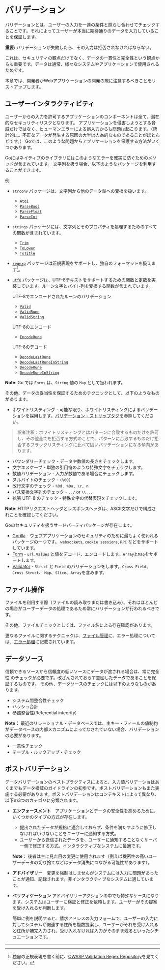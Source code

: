 バリデーション
==========

バリデーションとは、ユーザーの入力を一連の条件と照らし合わせてチェックすることです。それによってユーザーが本当に期待通りのデータを入力していることを保証します。

**重要:** バリデーションが失敗したら、その入力は拒否されなければならない。

これは、セキュリティの観点だけでなく、データの一貫性と完全性という観点からも重要です。データは通常、様々なシステムやアプリケーションで使用されるためです。


本章では、開発者がWebアプリケーションの開発の際に注意するべきことをリストアップします。

## ユーザーインタラクティビティ

ユーザーからの入力を許可するアプリケーションのコンポーネントは全て、潜在的なセキュリティリスクとなります。
アプリケーションを侵害しようとする脅威だけではなく、ヒューマンエラーによる誤入力からも問題は起こります。（統計的に。不正なデータが発生する原因の大半は人為的なものであることがほとんどです。）
Goでは、このような問題からアプリケーションを保護する方法がいくつかあります。

Goにはネイティブのライブラリにはこのようなエラーを確実に防ぐためのメソッドが含まれています。
文字列を扱う場合、以下のようなパッケージを利用することができます。

例

* `strconv` パッケージは、文字列から他のデータ型への変換を扱います。
    * [`Atoi`](https://golang.org/pkg/strconv/#Atoi)
    * [`ParseBool`](https://golang.org/pkg/strconv/#ParseBool)
    * [`ParseFloat`](https://golang.org/pkg/strconv/#ParseFloat)
    * [`ParseInt`](https://golang.org/pkg/strconv/#ParseInt)
* `strings` パッケージには、文字列とそのプロパティを処理するためのすべての関数が含まれています。
    * [`Trim`](https://golang.org/pkg/strings/#Trim)
    * [`ToLower`](https://golang.org/pkg/strings/#ToLower)
    * [`ToTitle`](https://golang.org/pkg/strings/#ToTitle)
* [`regexp`][4] パッケージは正規表現をサポートし、独自のフォーマットを扱えます[^1]。
* [`utf8`][9] パッケージは、UTF-8テキストをサポートするための関数と定数を実装しています。ルーン文字とバイト列を変換する関数が含まれています。

  UTF-8でエンコードされたルーンのバリデーション
    * [`Valid`](https://golang.org/pkg/unicode/utf8/#Valid)
    * [`ValidRune`](https://golang.org/pkg/unicode/utf8/#ValidRune)
    * [`ValidString`](https://golang.org/pkg/unicode/utf8/#ValidString)

  UTF-8のエンコード
    * [`EncodeRune`](https://golang.org/pkg/unicode/utf8/#EncodeRune)

  UTF-8のデコード
    * [`DecodeLastRune`](https://golang.org/pkg/unicode/utf8/#DecodeLastRune)
    * [`DecodeLastRuneInString`](https://golang.org/pkg/unicode/utf8/#DecodeLastRuneInString)
    * [`DecodeRune`](https://golang.org/pkg/unicode/utf8/#DecodeLastRune)
    * [`DecodeRuneInString`](https://golang.org/pkg/unicode/utf8/#DecodeRuneInString)

**Note**: Go では `Forms` は、`String` 値の `Map` として扱われます。

その他、データの妥当性を保証するためのテクニックとして、以下のようなものがあります。

* ホワイトリスティング - 可能な限り、ホワイトリスティングによるバリデーションを採用します。[バリデーション - ストリップタグ][1]を参照してください。
> 訳者注釈：ホワイトリスティングとはパターンに合致するものだけを許可し、その他全てを拒否する方式のことで、パターンに合致するものだけ拒否するブラックリスティングに比べて固いバリデーションになる傾向があります。
* バウンダリーチェック - データや数値の長さをチェックします。
* 文字エスケープ - 単独の引用符のような特殊文字をチェックします。
* 数値バリデーション - 入力が数値である場合にチェックします。
* ヌルバイトのチェック - `(%00)`
* 改行文字のチェック - `%0d, %0a, \r, n`
* パス変換文字列のチェック - `../` or `\\...`
* 拡張 UTF-8 のチェック - 特殊文字の代替表現をチェックします。


**Note**: HTTPリクエストヘッダとレスポンスヘッダは、ASCII文字だけで構成されことを確認してください。

Goのセキュリティを扱うサードパーティパッケージが存在します。

* [Gorilla][6] - ウェブアプリケーションのセキュリティのために最もよく使われるパッケージの一つです。 `websockets`, `cookie sessions`, `RPC` などをサポートしています。
* [Form][7] - `url.Values` と値をデコード、エンコードします。`Array`と`Map`をサポートします。
* [Validator][8] - `Struct` と `Field` のバリデーションをします。`Cross Field`、`Cross Struct`、 `Map`、`Slice`、`Array`を含みます。

## ファイル操作

ファイルを利用する際（ファイルの読み取りまたは書き込み）、それはほとんどの場合がユーザーデータの処理であるため常にバリデーションが行われるべきです。

その他、ファイルチェックとしては、ファイル名による存在確認があります。

更なるファイルに関するテクニックは、[ファイル管理][2]に、エラー処理については、[エラー処理][3]に記載されています。

## データソース

信頼できるソースから信頼度の低いソースにデータが渡される場合は、常に完全性
のチェックが必要です。改ざんされておらず意図したデータであることを保証するものです。
その他、データソースのチェックには以下のようなものがあります。

* システム間整合性チェック
* ハッシュ合計
* 参照整合性(Referential integrity)

**Note：** 最近のリレーショナル・データベースでは、主キー・フィールの値制約がデータベースの内部メカニズムによってなされていない場合、バリデーションの必要があります。

* 一意性チェック
* テーブル・ルックアップ・チェック


## ポストバリデーション

データバリデーションのベストプラクティスによると、入力値バリデーショはあくまでもデータ検証のガイドラインの初歩です。ポストバリデーションもまた実施する必要があります。ポストバリデーションはコンテキストによって異なり、以下の3つのカテゴリに分類されます。


* **エンフォースメント**　アプリケーションとデータの安全性を高めるために、いくつかのタイプの方式が存在します。

  * 提出されたデータが規格に適合しておらず、条件を満たすように修正しなければいけないことをユーザーに通知する方式。
  * ユーザーから送信されたデータを、ユーザーに通知することなくサーバー側で修正する方式。インタラクティブなシステムに最適です。

  **Note：** 後者は主に見た目の変更に使用されます（例えば機密性の高いユーザーデータの切り捨てなどはデータ消失につながる可能性があります）。

* **アドバイザリー**　変更を強制はしませんがシステムには入力に問題があったことが通知、記録されます。非インタラクティブなシステムに適しています。

* **ベリフィケーション** アドバイザリーアクションの中でも特殊なケースになります。システムはユーザーに検証と修正を依頼します。ユーザーがその提案を受け入れるか判断します。

  簡単に例を説明すると、請求アドレスの入力フォームで、ユーザーの入力に対してシステムが関連する住所を複数提案し、ユーザーがそれを受け入れると住所が補完入力され、受け入れなければ入力がそのまま残るといったシチュエーションです。

---

[^1]: 独自の正規表現を書く前に、[OWASP Validation Regex Repository][5]を見てください。

[1]: sanitization.md
[2]: ../file-management/README.md
[3]: ../error-handling-logging/README.md
[4]: https://golang.org/pkg/regexp/
[5]: https://www.owasp.org/index.php/OWASP_Validation_Regex_Repository
[6]: https://github.com/gorilla/
[7]: https://github.com/go-playground/form
[8]: https://github.com/go-playground/validator
[9]: https://golang.org/pkg/unicode/utf8/
